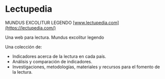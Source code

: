 # Lectupedia
MUNDUS EXCOLITUR LEGENDO
[www.lectupedia.com](https://lectupedia.com/)

Una web para lectura. Mundus excolitur legendo


Una colección de:
- Indicadores acerca de la lectura en cada país.
- Análisis y comparación de indicadores.
- Investigaciones, metodologías, materiales y recursos para el fomento de la lectura.
